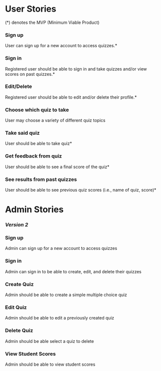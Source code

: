 # User Stories
(*) denotes the MVP (Minimum Viable Product)
### Sign up
User can sign up for a new account to access quizzes.*
### Sign in
Registered user should be able to sign in and take quizzes and/or view scores on past quizzes.* 
### Edit/Delete
Registered user should be able to edit and/or delete their profile.*
### Choose which quiz to take
User may choose a variety of different quiz topics
### Take said quiz
User should be able to take quiz*
### Get feedback from quiz
User should be able to see a final score of the quiz*
### See results from past quizzes
User should be able to see previous quiz scores (i.e., name of quiz, score)*

# Admin Stories
### *Version 2*
### Sign up
Admin can sign up for a new account to access quizzes
### Sign in
Admin can sign in to be able to create, edit, and delete their quizzes 
### Create Quiz
Admin should be able to create a simple multiple choice quiz
### Edit Quiz
Admin should be able to edit a previously created quiz
### Delete Quiz
Admin should be able select a quiz to delete
### View Student Scores
Admin should be able to view student scores